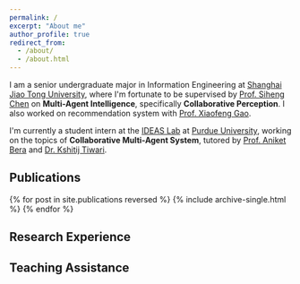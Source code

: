 ```yaml
---
permalink: /
excerpt: "About me"
author_profile: true
redirect_from: 
  - /about/
  - /about.html
---
```


I am a senior undergraduate major in Information Engineering at [Shanghai Jiao Tong University](https://en.sjtu.edu.cn), where I'm fortunate to be supervised by [Prof. Siheng Chen](https://siheng-chen.github.io/) on **Multi-Agent Intelligence**, specifically **Collaborative Perception**. I also worked on recommendation system with [Prof. Xiaofeng Gao](https://cs.sjtu.edu.cn/~gao-xf/).

I'm currently a student intern at the [IDEAS Lab](https://ideas.cs.purdue.edu/) at [Purdue University](https://www.purdue.edu/), working on the topics of **Collaborative Multi-Agent System**, tutored by [Prof. Aniket Bera](https://www.cs.purdue.edu/homes/ab/) and [Dr. Kshitij Tiwari](https://kshitijtiwari.com/).

## Publications

{% for post in site.publications reversed %}
  {% include archive-single.html %}
{% endfor %}




## Research Experience

## Teaching Assistance


